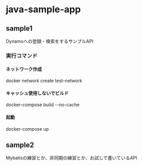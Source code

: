 # java-sample-app
## sample1
Dynamoへの登録・検索をするサンプルAPI

### 実行コマンド

#### ネットワーク作成
docker network create test-network

#### キャッシュ使用しないでビルド
docker-compose build --no-cache

#### 起動
docker-compose up


## sample2
Mybatisの練習とか、非同期の練習とか、お試しで書いているAPI